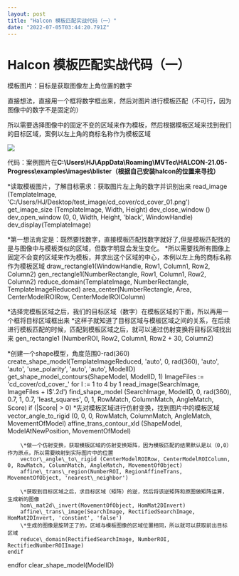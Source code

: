 ```yaml
---
layout: post
title: "Halcon 模板匹配实战代码（一）"
date: "2022-07-05T03:44:20.791Z"
---
```

Halcon 模板匹配实战代码（一）
==================

模板图片：目标是获取图像左上角位置的数字

直接想法，直接用一个框将数字框出来，然后对图片进行模板匹配（不可行，因为图像中的数字不是固定的）

所以需要选择图像中的固定不变的区域来作为模板，然后根据模板区域来找到我们的目标区域，案例以左上角的商标名称作为模板区域

![](https://img2022.cnblogs.com/blog/1899273/202207/1899273-20220705110534699-1565092042.png)

代码：案例图片在**C:\\Users\\HJ\\AppData\\Roaming\\MVTec\\HALCON-21.05-Progress\\examples\\images\\blister（根据自己安装halcon的位置来寻找）**

\*读取模板图片，了解目标需求：获取图片左上角的数字并识别出来
read\_image (TemplateImage, 'C:/Users/HJ/Desktop/test\_image/cd\_cover/cd\_cover\_01.png')
get\_image\_size (TemplateImage, Width, Height)
dev\_close\_window ()
dev\_open\_window (0, 0, Width, Height, 'black', WindowHandle)
dev\_display(TemplateImage)

\*第一想法肯定是：既然要找数字，直接模板匹配找数字就好了,但是模板匹配找的是与图像中与模板类似的区域，但数字明显会发生变化。
\*所以需要找所有图像上固定不会变的区域来作为模板，并求出这个区域的中心，本例以左上角的商标名称作为模板区域
draw\_rectangle1(WindowHandle, Row1, Column1, Row2, Column2)
gen\_rectangle1(NumberRectangle, Row1, Column1, Row2, Column2)
reduce\_domain(TemplateImage, NumberRectangle, TemplateImageReduced)
area\_center(NumberRectangle, Area, CenterModelROIRow, CenterModelROIColumn)

\*选择完模板区域之后，我们的目标区域（数字）在模板区域的下面，所以再用一个框将目标区域框出来
\*这样子就知道了目标区域与模板区域之间的关系，在后续进行模板匹配的时候，匹配到模板区域之后，就可以通过仿射变换将目标区域找出来
gen\_rectangle1 (NumberROI, Row2, Column1, Row2 \+ 30, Column2)

\*创建一个shape模型，角度范围0-rad(360)
create\_shape\_model(TemplateImageReduced, 'auto', 0, rad(360), 'auto', 'auto', 'use\_polarity', 'auto', 'auto', ModelID)
get\_shape\_model\_contours(ShapeModel, ModelID, 1)
ImageFiles :\= 'cd\_cover/cd\_cover\_'
for I := 1 to 4 by 1
    read\_image(SearchImage, ImageFiles \+ I$'.2d')
    find\_shape\_model (SearchImage, ModelID, 0, rad(360), 0.7, 1, 0.7, 'least\_squares', 0, 1, RowMatch, ColumnMatch, AngleMatch, Score)
    if (|Score| > 0)
        \*先对模板区域进行仿射变换，找到图片中的模板区域
        vector\_angle\_to\_rigid (0, 0, 0, RowMatch, ColumnMatch, AngleMatch, MovementOfModel)
        affine\_trans\_contour\_xld (ShapeModel, ModelAtNewPosition, MovementOfModel)
        
        \*做一个仿射变换，获取模板区域的仿射变换矩阵，因为模板匹配的结果默认是以（0,0）作为原点，所以需要映射到实际图片中的位置 
        vector\_angle\_to\_rigid (CenterModelROIRow, CenterModelROIColumn, 0, RowMatch, ColumnMatch, AngleMatch, MovementOfObject)
        affine\_trans\_region(NumberROI, RegionAffineTrans, MovementOfObject, 'nearest\_neighbor')
        
        \*获取到目标区域之后，求目标区域（矩阵）的逆，然后将该逆矩阵和原图做矩阵运算，生成新的图像
        hom\_mat2d\_invert(MovementOfObject, HomMat2DInvert)
        affine\_trans\_image(SearchImage, RectifiedSearchImage, HomMat2DInvert, 'constant', 'false')
        \*生成的图像是旋转正了的，区域与模板图像的区域位置相同，所以就可以获取前出目标区域
        reduce\_domain(RectifiedSearchImage, NumberROI, RectifiedNumberROIImage)    
    endif

endfor
clear\_shape\_model(ModelID)
